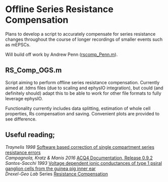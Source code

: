 # Offline Series Resistance Compensation 

Plans to develop a script to accurately compensate for series resistance changes throughout the course of longer recordings of smaller events such as mEPSCs.  

Will build off work by Andrew Penn ([rscomp_Penn.m](https://github.com/acp29/Peaker/blob/master/manip/rscomp.m)).

## RS_Comp_OGS.m

Script aiming to perform offline series resistance compensation. Currently aimed at .tdms files (due to scaling and ephysIO integration), but could (and definitely should) adapt this to be able to work for other file formats to fully leverage ephysIO.

Functionality currently includes data splitting, estimation of whole cell properties, Rs compensation and saving. Convenient plots are provided to see difference. 

## Useful reading;
*Traynelis 1998* [Software based correction of single compartment series resistance errors](https://reader.elsevier.com/reader/sd/pii/S016502709800140X?token=96FC34C471B6073F72A93ACB903AAD18722E80F62A05B26AAB45CD3ABD184C199DAB109016855A5F90E4E77CBEB9ED44)  
*Campagnola, Kratz & Manis 2016* [ACQ4 Documentation, Release 0.9.2](https://acq4.readthedocs.io/_/downloads/en/latest/pdf/)  
*Santos-Sacchi 1993* [Voltage dependent ionic conductances of type 1 psiral ganglion cells from the guinea pig inner ear](https://www.jneurosci.org/content/jneuro/13/8/3599.full.pdf)  
*Drexel-Geo Lab* Series [Resistance Compensation](https://github.com/ogsteele/Analysis_Scripts/blob/master/mEPSC/RS_Comp/Drexel_Gao_Lab_Series_Resistance_Compensation.pdf)  

